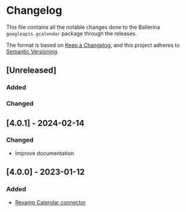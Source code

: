 # Changelog

This file contains all the notable changes done to the Ballerina `googleapis.gcalendar` package through the releases.

The format is based on [Keep a Changelog](https://keepachangelog.com/en/1.0.0/),
and this project adheres to [Semantic Versioning](https://semver.org/spec/v2.0.0.html).

## [Unreleased]

### Added

### Changed

## [4.0.1] - 2024-02-14

### Changed

- Improve documentation

## [4.0.0] - 2023-01-12

### Added

- [Revamp Calendar connector](https://github.com/ballerina-platform/ballerina-library/issues/5712)
